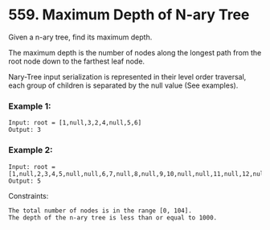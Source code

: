 # 559. Maximum Depth of N-ary Tree


Given a n-ary tree, find its maximum depth.

The maximum depth is the number of nodes along the longest path from the root node down to the farthest leaf node.

Nary-Tree input serialization is represented in their level order traversal, each group of children is separated by the null value (See examples).

 

### Example 1:
```
Input: root = [1,null,3,2,4,null,5,6]
Output: 3
```

### Example 2:
```
Input: root = [1,null,2,3,4,5,null,null,6,7,null,8,null,9,10,null,null,11,null,12,null,13,null,null,14]
Output: 5
 ```

Constraints:
```
The total number of nodes is in the range [0, 104].
The depth of the n-ary tree is less than or equal to 1000.
```